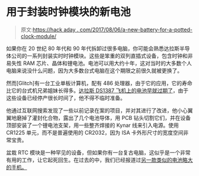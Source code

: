 # 用于封装时钟模块的新电池

> 原文:[https://hack aday . com/2017/08/06/a-new-battery-for-a-potted-clock-module/](https://hackaday.com/2017/08/06/a-new-battery-for-a-potted-clock-module/)

如果你在 20 世纪 80 年代和 90 年代拆卸过很多电脑，你可能会熟悉达拉斯半导体公司的一系列封装实时时钟模块。这些是笨重的双列直插式设备，包含时钟和非易失性 RAM 芯片、晶体和锂电池。电池可以用大约十年，这对当时的大多数个人电脑来说没什么问题，因为大多数台式电脑在这个期限之前很久就被更换了。

然而[Glitch]有一台工业单板计算机，配有 486 处理器，由于它的应用，它的寿命比它的台式机兄弟姐妹长得多。[达拉斯 DS1387 飞机上的电池早就过期了](http://www.glitchwrks.com/2017/07/27/ds1387-rebuild)，由于这些设备已经停产很长时间了，他不得不临时准备。

他通过互联网搜索发现了一些以前记录在案的项目，并对其进行了改进，他小心翼翼地磨掉了灌封化合物，露出了几个电池导体，用 PCB 钻头切割它们，并在设备顶部安装了一个锂电池支架，用一些整齐焊接的 Kynar 线来引入电源。使用 CR1225 单元，而不是普遍使用的 CR2032，因为 ISA 卡外形尺寸的宽度空间非常宝贵。

盆栽 RTC 模块是一种罕见的设备，但如果你有一台复古电脑，这似乎是一个非常有用的工作，让它起死回生。在过去的中，我们已经报道过[另一款类似的电池略大的手机。](http://hackaday.com/2017/01/06/keep-an-old-real-time-clock-module-ticking/)